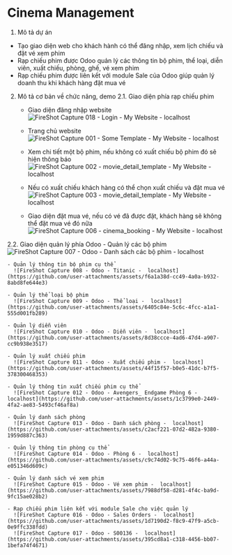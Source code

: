# Cinema Management
1. Mô tả dự án
- Tạo giao diện web cho khách hành có thể đăng nhập, xem lịch chiếu và đặt vé xem phim
- Rạp chiếu phim được Odoo quản lý các thông tin bộ phim, thể loại, diễn viên, xuất chiếu, phòng, ghế, vé xem phim
- Rạp chiếu phim được liên kết với module Sale của Odoo giúp quản lý doanh thu khi khách hàng đặt mua vé
2. Mô tả cơ bản về chức năng, demo
  2.1. Giao diện phía rạp chiếu phim
    - Giao diện đăng nhập website
      ![FireShot Capture 018 - Login - My Website -  localhost](https://github.com/user-attachments/assets/1bf09c98-b429-4e33-a8e9-0054ed720a9c)

    - Trang chủ website
      ![FireShot Capture 001 - Some Template - My Website -  localhost](https://github.com/user-attachments/assets/7772e10b-c639-4128-a12c-e3a6c0e4de76)

    - Xem chi tiết một bộ phim, nếu không có xuất chiếu bộ phim đó sẽ hiện thông báo
      ![FireShot Capture 002 - movie_detail_template - My Website -  localhost](https://github.com/user-attachments/assets/1113b940-ab79-426f-8fa9-d16da43e5f21)

    - Nếu có xuất chiếu khách hàng có thể chọn xuất chiếu và đặt mua vé
      ![FireShot Capture 003 - movie_detail_template - My Website -  localhost](https://github.com/user-attachments/assets/7757eaec-5deb-4c45-b1c6-ca36aabc89cc)

    - Giao diện đặt mua vé, nếu có vé đã được đặt, khách hàng sẽ không thể đặt mua vé đó nữa
      ![FireShot Capture 006 - cinema_booking - My Website -  localhost](https://github.com/user-attachments/assets/329502b6-c99d-4d9f-bce5-37a0631d8877)

  2.2. Giao diện quản lý phía Odoo
    - Quản lý các bộ phim
      ![FireShot Capture 007 - Odoo - Danh sách các bộ phim -  localhost](https://github.com/user-attachments/assets/d6b6e322-99b4-4b9b-ba40-4ed962c5a5f1)

    - Quản lý thông tin bộ phim cụ thể
      ![FireShot Capture 008 - Odoo - Titanic -  localhost](https://github.com/user-attachments/assets/f6a1a38d-cc49-4a0a-b932-8abd8fe644e3)

    - Quản lý thể loại bộ phim
      ![FireShot Capture 009 - Odoo - Thể loại -  localhost](https://github.com/user-attachments/assets/6405c84e-5c6c-4fcc-a1a1-555d001fb289)

    - Quản lý diễn viên
      ![FireShot Capture 010 - Odoo - Diễn viên -  localhost](https://github.com/user-attachments/assets/8d38ccce-4ad6-47d4-a907-cc9b938e3517)

    - Quản lý xuất chiếu phim
      ![FireShot Capture 011 - Odoo - Xuất chiếu phim -  localhost](https://github.com/user-attachments/assets/44f15f57-b0e5-41dc-b7f5-378300468353)

    - Quản lý thông tin xuất chiếu phim cụ thể
      ![FireShot Capture 012 - Odoo - Avengers_ Endgame Phòng 6 -  localhost](https://github.com/user-attachments/assets/1c3799e0-2449-4fa2-ae83-5493cf46af8a)

    - Quản lý danh sách phòng
      ![FireShot Capture 013 - Odoo - Danh sách phòng -  localhost](https://github.com/user-attachments/assets/c2acf221-07d2-482a-9380-1959d887c363)

    - Quản lý thông tin phòng cụ thể
      ![FireShot Capture 014 - Odoo - Phòng 6 -  localhost](https://github.com/user-attachments/assets/c9c74d02-9c75-46f6-a44a-e051346d609c)

    - Quản lý danh sách vé xem phim
      ![FireShot Capture 015 - Odoo - Vé xem phim -  localhost](https://github.com/user-attachments/assets/7988df58-d281-4f4c-ba9d-9fc15ae028b2)

    - Rạp chiếu phim liên kết với module Sale cho việc quản lý
      ![FireShot Capture 016 - Odoo - Sales Orders -  localhost](https://github.com/user-attachments/assets/1d7190d2-f8c9-47f9-a5cb-0e9ffc338fdd)
      ![FireShot Capture 017 - Odoo - S00136 -  localhost](https://github.com/user-attachments/assets/395cd8a1-c318-4456-bb07-1befa74f4671)

